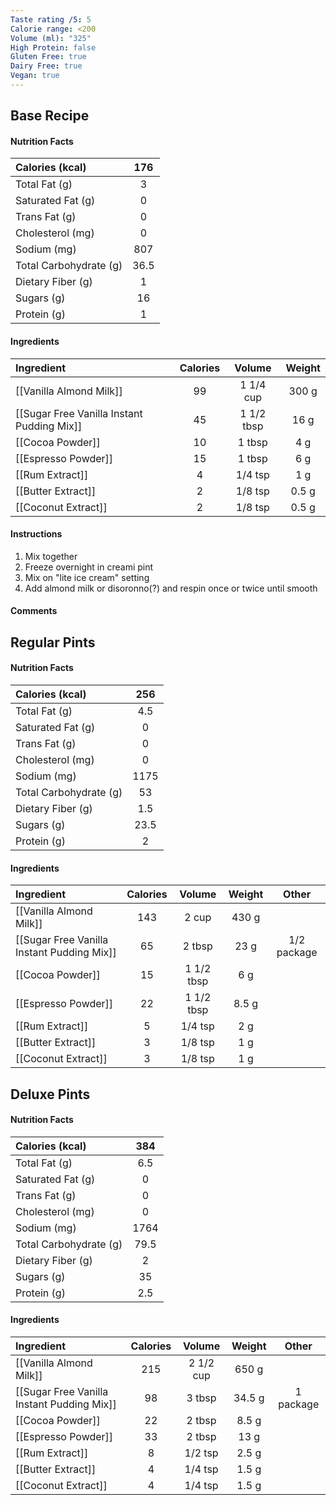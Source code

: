 ```yaml
---
Taste rating /5: 5
Calorie range: <200
Volume (ml): "325"
High Protein: false
Gluten Free: true
Dairy Free: true
Vegan: true
---
```

## Base Recipe
#### Nutrition Facts
| Calories (kcal) | 176 |
| :-- | :--: |
| Total Fat (g) | 3 |
| Saturated Fat (g) | 0 |
| Trans Fat (g) | 0 |
| Cholesterol (mg) | 0 |
| Sodium (mg) | 807 |
| Total Carbohydrate (g) | 36.5 |
| Dietary Fiber (g) | 1 |
| Sugars (g) | 16 |
| Protein (g) | 1 |
#### Ingredients
| Ingredient | Calories | Volume | Weight |
| :-- | :--: | :--: | :--: |
| [[Vanilla Almond Milk]] | 99 | 1 1/4 cup | 300 g |
| [[Sugar Free Vanilla Instant Pudding Mix]] | 45 | 1 1/2 tbsp | 16 g |
| [[Cocoa Powder]] | 10 | 1 tbsp | 4 g |
| [[Espresso Powder]] | 15 | 1 tbsp | 6 g |
| [[Rum Extract]] | 4 | 1/4 tsp | 1 g |
| [[Butter Extract]] | 2 | 1/8 tsp | 0.5 g |
| [[Coconut Extract]] | 2 | 1/8 tsp | 0.5 g |
#### Instructions

1. Mix together
2. Freeze overnight in creami pint
3. Mix on "lite ice cream" setting
4. Add almond milk or disoronno(?) and respin once or twice until smooth

#### Comments



## Regular Pints
#### Nutrition Facts
| Calories (kcal) | 256 |
| :-- | :--: |
| Total Fat (g) | 4.5 |
| Saturated Fat (g) | 0 |
| Trans Fat (g) | 0 |
| Cholesterol (mg) | 0 |
| Sodium (mg) | 1175 |
| Total Carbohydrate (g) | 53 |
| Dietary Fiber (g) | 1.5 |
| Sugars (g) | 23.5 |
| Protein (g) | 2 |
#### Ingredients
| Ingredient | Calories | Volume | Weight | Other |
| :-- | :--: | :--: | :--: | :--: |
| [[Vanilla Almond Milk]] | 143 | 2 cup | 430 g | |
| [[Sugar Free Vanilla Instant Pudding Mix]] | 65 | 2 tbsp | 23 g | 1/2 package |
| [[Cocoa Powder]] | 15 | 1 1/2 tbsp | 6 g | |
| [[Espresso Powder]] | 22 | 1 1/2 tbsp | 8.5 g | |
| [[Rum Extract]] | 5 | 1/4 tsp | 2 g | |
| [[Butter Extract]] | 3 | 1/8 tsp | 1 g | |
| [[Coconut Extract]] | 3 | 1/8 tsp | 1 g | |

## Deluxe Pints
#### Nutrition Facts
| Calories (kcal) | 384 |
| :-- | :--: |
| Total Fat (g) | 6.5 |
| Saturated Fat (g) | 0 |
| Trans Fat (g) | 0 |
| Cholesterol (mg) | 0 |
| Sodium (mg) | 1764 |
| Total Carbohydrate (g) | 79.5 |
| Dietary Fiber (g) | 2 |
| Sugars (g) | 35 |
| Protein (g) | 2.5 |
#### Ingredients
| Ingredient                                 | Calories |  Volume   | Weight |   Other   |
| :----------------------------------------- | :------: | :-------: | :----: | :-------: |
| [[Vanilla Almond Milk]]                    |   215    | 2 1/2 cup | 650 g  |           |
| [[Sugar Free Vanilla Instant Pudding Mix]] |    98    |  3 tbsp   | 34.5 g | 1 package |
| [[Cocoa Powder]]                           |    22    |  2 tbsp   | 8.5 g  |           |
| [[Espresso Powder]]                        |    33    |  2 tbsp   |  13 g  |           |
| [[Rum Extract]]                            |    8     |  1/2 tsp  | 2.5 g  |           |
| [[Butter Extract]]                         |    4     |  1/4 tsp  | 1.5 g  |           |
| [[Coconut Extract]]                        |    4     |  1/4 tsp  | 1.5 g  |           |

